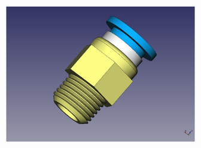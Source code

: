 ![Racor](https://github.com/FreeCAD/FreeCAD-library/blob/master/Mechanical%20Parts/Racor/Racor.jpg)
